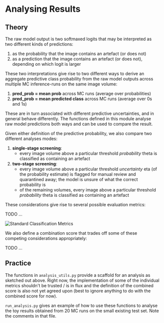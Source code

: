 # Analysing Results

## Theory

The raw model output is two softmaxed logits that may be interpreted as two different kinds of predictions:

1. as the probability that the image contains an artefact (or does not)
2. as a prediction that the image contains an artefact (or does not), depending on which logit is larger

These two interpretations give rise to two different ways to derive an aggregate predictive class probability from the raw model outputs across multiple MC inference-runs on the same image volume:

1. **pred_prob = mean prob** across MC runs (average over probabilities)
2. **pred_prob = mean predicted class** across MC runs (average over 0s and 1s)

These are in turn associated with different predictive uncertainties, and in general behave differently. The functions defined in this module analyse raw model predictions both ways and can be used to compare the result. 

Given either definition of the predictive probability, we also compare two different analyses modes:

1. **single-stage screening**:
	* every image volume above a particular threshold *probability* theta is classified as containing an artefact
2. **two-stage screening**: 
	* every image volume above a particular threshold *uncertainty* eta (of the probability estimate) is flagged for manual review and quarantined away; the model is unsure of what the correct probability is
	* of the remaining volumes, every image above a particular threshold *probability* theta is classified as containing an artefact

These considerations give rise to several possible evaluation metrics:

TODO ...

![Standard Classification Metrics](https://sinyi-chou.github.io/images/classification/metric_definition.png)

We also define a combination score that trades off some of these competing considerations appropriately:

TODO ...

## Practice

The functions in `analysis_utils.py` provide a scaffold for an analysis as sketched out above. Right now, the implementation of some of the individual metrics shouldn't be trusted / is in flux and the definition of the combined score is also not yet agreed upon (best to ignore anything to do with the combined score for now).

`run_analysis.py` gives an example of how to use these functions to analyse the toy results obtained from 20 MC runs on the small existing test set. Note the comments in that file.

